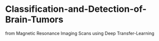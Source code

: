 # Classification-and-Detection-of-Brain-Tumors
from Magnetic Resonance Imaging Scans using Deep Transfer-Learning
